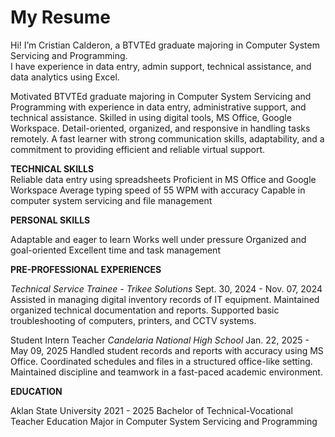 # My Resume

Hi! I’m Cristian Calderon, a BTVTEd graduate majoring in Computer System Servicing and Programming.  
I have experience in data entry, admin support, technical assistance, and data analytics using Excel.

Motivated BTVTEd graduate majoring in
Computer System Servicing and Programming with experience in data entry, administrative support, and technical assistance. Skilled in using digital tools, MS Office, Google Workspace. Detail-oriented, organized, and responsive in handling tasks remotely. A fast learner with strong communication skills, adaptability, and a commitment to providing efficient and reliable virtual support.

**TECHNICAL SKILLS** <br>
Reliable data entry using spreadsheets
Proficient in MS Office and Google Workspace
Average typing speed of 55 WPM with accuracy
Capable in computer system servicing and file management

**PERSONAL SKILLS**

Adaptable and eager to learn
Works well under pressure
Organized and goal-oriented
Excellent time and task management

**PRE-PROFESSIONAL EXPERIENCES**

_Technical Service Trainee - Trikee Solutions_      Sept. 30, 2024 - Nov. 07, 2024
Assisted in managing digital inventory records of IT equipment.
Maintained organized technical documentation and reports.
Supported basic troubleshooting of computers, printers, and CCTV systems.

Student Intern Teacher
_Candelaria National High School_        Jan. 22, 2025 - May 09, 2025
Handled student records and reports with accuracy using MS Office.
Coordinated schedules and files in a structured office-like setting.
Maintained discipline and teamwork in a fast-paced academic environment.

**EDUCATION**

Aklan State University          2021 - 2025
Bachelor of Technical-Vocational Teacher Education
Major in Computer System Servicing and Programming
